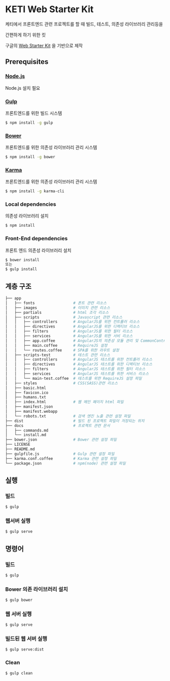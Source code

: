 # KETI Web Starter Kit

케티에서 프론트엔드 관련 프로젝트를 할 때 빌드, 테스트, 의존성 라이브러리 관리등을

간편하게 하기 위한 킷

구글의 [Web Starter Kit](https://developers.google.com/web/starter-kit) 을 기반으로 제작


## Prerequisites

### [Node.js](https://nodejs.org)

Node.js 설치 필요

### [Gulp](http://gulpjs.com)

프론트엔드를 위한 빌드 시스템

```sh
$ npm install -g gulp
```

### [Bower](http://bower.io/)

프론트엔드를 위한 의존성 라이브러리 관리 시스템

```sh
$ npm install -g bower
```

### [Karma](http://bower.io/)

프론트엔드를 위한 의존성 라이브러리 관리 시스템

```sh
$ npm install -g karma-cli
```

### Local dependencies

의존성 라이브러리 설치

```sh
$ npm install
```

### Front-End dependencies

프론트 엔드 의존성 라이브러리 설치

```sh
$ bower install
또는
$ gulp install
```


## 계층 구조

```sh
├── app
│   ├── fonts                 # 폰트 관련 리소스
│   ├── images                # 이미지 관련 리소스
│   ├── partials              # html 조각 리소스
│   ├── scripts               # Javascript 관련 리소스
│   │   ├── controllers       # AngularJS를 위한 컨트롤러 리소스
│   │   ├── directives        # AngularJS를 위한 디렉티브 리소스
│   │   ├── filters           # AngularJS를 위한 필터 리소스
│   │   ├── services          # AngularJS를 위한 서비 리소스
│   │   ├── app.coffee        # AngularJS의 의존성 모듈 관리 및 CommonController 설정
│   │   ├── main.coffee       # RequireJS 설정
│   │   └── routes.coffee     # SPA를 위한 라우트 설정
│   ├── scripts-test          # 테스트 관련 리소스
│   │   ├── controllers       # AngularJS 테스트를 위한 컨트롤러 리소스
│   │   ├── directives        # AngularJS 테스트를 위한 디렉티브 리소스
│   │   ├── filters           # AngularJS 테스트를 위한 필터 리소스
│   │   ├── services          # AngularJS 테스트를 위한 서비스 리소스
│   │   └── main-test.coffee  # 테스트를 위한 RequireJS 설정 파일
│   ├── styles                # CSS(SASS)관련 리소스 
│   ├── basic.html
│   ├── favicon.ico
│   ├── humans.txt
│   ├── index.html            # 웹 메인 페이지 html 파일
│   ├── manifest.json
│   ├── manifest.webapp
│   └── robots.txt            # 검색 엔진 노출 관련 설정 파일
├── dist                      # 빌드 된 프로젝트 파일이 저장되는 위치
├── docs                      # 프로젝트 관련 문서
│   ├── commands.md
│   └── install.md
├── bower.json                # Bower 관련 설정 파일
├── LICENSE   
├── README.md
├── gulpfile.js               # Gulp 관련 설정 파일
├── karma.conf.coffee         # Karma 관련 설정 파일
└── package.json              # npm(node) 관련 설정 파일
```

## 실행

### 빌드

```sh
$ gulp
```

### 웹서버 실행

```sh
$ gulp serve
```

## 명령어

### 빌드

```sh
$ gulp
```

### Bower 의존 라이브러리 설치

```sh
$ gulp bower
```

### 웹 서버 실행

```sh
$ gulp serve
```

### 빌드된 웹 서버 실행

```sh
$ gulp serve:dist
```

### Clean

```sh
$ gulp clean
```
